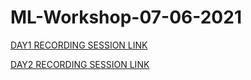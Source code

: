 # ML-Workshop-07-06-2021

[DAY1 RECORDING SESSION LINK](https://transcripts.gotomeeting.com/#/s/682c17f5bbce5b9385ac888d78105cba7881e3678ba642af90f94e305948059b)

[DAY2 RECORDING SESSION LINK](https://transcripts.gotomeeting.com/#/s/d6269e96830b93729f1b68f3fcd6251c9cd27b70e19c78d3c2517c24cc16c818)
